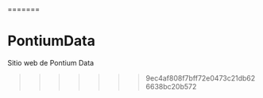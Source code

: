 =======

# PontiumData

Sitio web de Pontium Data

> > > > > > > 9ec4af808f7bff72e0473c21db626638bc20b572
